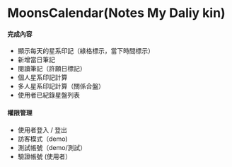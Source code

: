 # MoonsCalendar(Notes My Daliy kin)

#### 完成內容
* 顯示每天的星系印記（綠格標示，當下時間標示）
* 新增當日筆記
* 閱讀筆記（許願日標記）
* 個人星系印記計算
* 多人星系印記計算（關係合盤）
* 使用者已紀錄星盤列表

#### 權限管理
* 使用者登入 / 登出
* 訪客模式（demo)
* 測試帳號（demo/測試）
* 驗證帳號 (使用者）
